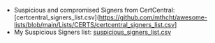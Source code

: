 - Suspicious and compromised Signers from CertCentral: [certcentral_signers_list.csv](https://github.com/mthcht/awesome-lists/blob/main/Lists/CERTS/certcentral_signers_list.csv]
- My Suspicious Signers list: [suspicious_signers_list.csv](https://github.com/mthcht/awesome-lists/blob/main/Lists/CERTS/suspicious_signers_list.csv)
